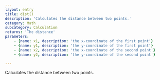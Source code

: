 ```yaml
---
layout: entry
title: dist()
description: 'Calculates the distance between two points.'
category: Math
subcategory: Calculation
returns: 'The distance'
parameters:
    - {name: x1, description: 'the x-coordinate of the first point'}
    - {name: y1, description: 'the y-coordinate of the first point'}
    - {name: x2, description: 'the x-coordinate of the second point'}
    - {name: y2, description: 'the y-coordinate of the second point'}

---
```

Calculates the distance between two points.